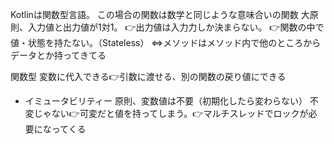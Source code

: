 Kotlinは関数型言語。
この場合の関数は数学と同じような意味合いの関数
大原則、入力値と出力値が1対1。
👉出力値は入力力しか決まらない。
  👉関数の中で値・状態を持たない。（Stateless）
  ⇔メソッドはメソッド内で他のところからデータとか持ってきてる
  
関数型
変数に代入できる👉引数に渡せる、別の関数の戻り値にできる


- イミュータビリティー
  原則、変数値は不要（初期化したら変わらない）
  不変じゃない👉可変だと値を持ってしまう。👉マルチスレッドでロックが必要になってくる
  
  
